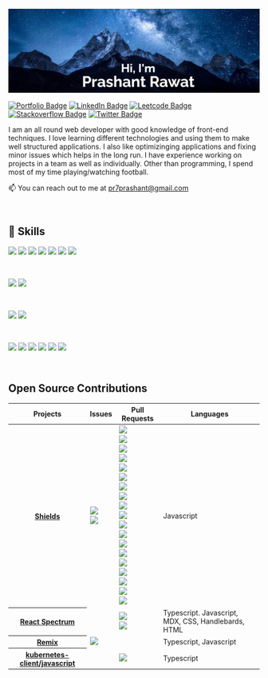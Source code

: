[![Prashant's GitHub Banner](./assets/banner.jpg)](https://prashantrawat.com/)

[![Portfolio Badge](https://img.shields.io/badge/Portfolio-Prashant-green?style=flat&logo=react&logoColor=white&color=0D76A8)](https://www.prashantrawat.com/)
[![LinkedIn Badge](https://img.shields.io/badge/LinkedIn-Profile-informational?style=flat&logo=linkedin&logoColor=white&color=0D76A8)](https://www.linkedin.com/in/pr7prashant/)
[![Leetcode Badge](https://img.shields.io/badge/dynamic/json?style=flat&labelColor=black&color=%23ffa116&label=Solved&query=solvedOverTotal&url=https%3A%2F%2Fleetcode-badge.vercel.app%2Fapi%2Fusers%2Fpr7prashant&logo=leetcode&logoColor=yellow)](https://leetcode.com/pr7prashant/)
[![Stackoverflow Badge](https://img.shields.io/stackexchange/stackoverflow/r/8044582?label=Stackoverflow&logo=Stackoverflow&logoColor=white)](https://stackoverflow.com/users/8044582/pr7)
[![Twitter Badge](https://img.shields.io/badge/Twitter-Profile-informational?style=flat&logo=twitter&logoColor=white&color=1CA2F1)](https://twitter.com/pr7_prashant)


I am an all round web developer with good knowledge of front-end techniques. I love learning different technologies and using them to make well structured applications. I also like optimizinging applications and fixing minor issues which helps in the long run. I have experience working on projects in a team as well as individually. Other than programming, I spend most of my time playing/watching football.

📫 You can reach out to me at pr7prashant@gmail.com

<br>

## 💼 Skills

![](https://img.shields.io/badge/Code-React-informational?style=flat&logo=react&logoColor=white&color=0D76A8)
![](https://img.shields.io/badge/Code-Redux-informational?style=flat&logo=Redux&logoColor=white&color=0D76A8)
![](https://img.shields.io/badge/Code-JavaScript-informational?style=flat&logo=JavaScript&logoColor=white&color=0D76A8)
![](https://img.shields.io/badge/Code-TypeScript-informational?style=flat&logo=TypeScript&logoColor=white&color=0D76A8)
![](https://img.shields.io/badge/Code-Node-informational?style=flat&logo=node.js&logoColor=white&color=0D76A8)
![](https://img.shields.io/badge/Code-HTML-informational?style=flat&logo=html5&logoColor=white&color=0D76A8)
![](https://img.shields.io/badge/Code-C++-informational?style=flat&logo=cplusplus&logoColor=white&color=0D76A8)

<br>

![](https://img.shields.io/badge/Style-CSS-informational?style=flat&logo=css3&logoColor=white&color=0D76A8)
![](https://img.shields.io/badge/Style-Sass-informational?style=flat&logo=Sass&logoColor=white&color=0D76A8)

<br>

![](https://img.shields.io/badge/Test-Jest-informational?style=flat&logo=jest&logoColor=white&color=0D76A8)
![](https://img.shields.io/badge/Test-Cypress-informational?style=flat&logo=cypress&logoColor=white&color=0D76A8)

<br>

![](https://img.shields.io/badge/Tools-Git-informational?style=flat&logo=git&logoColor=white&color=0D76A8)
![](https://img.shields.io/badge/Tools-Docker-informational?style=flat&logo=docker&logoColor=white&color=0D76A8)
![](https://img.shields.io/badge/Tools-Postman-informational?style=flat&logo=Postman&logoColor=white&color=0D76A8)
![](https://img.shields.io/badge/Tools-Jira-informational?style=flat&logo=Jira-Software&logoColor=white&color=0D76A8)
![](https://img.shields.io/badge/Tools-Vim-informational?style=flat&logo=vim&logoColor=white&color=0D76A8)
![](https://img.shields.io/badge/Tools-VS%20Code-informational?style=flat&logo=visualstudiocode&logoColor=white&color=0D76A8)

<br>

## Open Source Contributions
<table width="100%">
    <thead>
        <th span="col">Projects</th>
        <th span="col">Issues</th>
        <th span="col">Pull Requests</th>
	<th span="col">Languages</th>
    </thead>
    <tbody>
        <tr>
            <th span="row"><a href="https://github.com/badges/shields">Shields</a></th>
            <td>
                <a href="https://github.com/badges/shields/issues/9559">
                    <img src="https://img.shields.io/github/issues/detail/state/badges/shields/9559" />
                </a>
                <br />
                <a href="https://github.com/badges/shields/issues/9501">
                    <img src="https://img.shields.io/github/issues/detail/state/badges/shields/9501" />
                </a>
            </td>
            <td>
		<a href="https://github.com/badges/shields/pull/9580">
                    <img src="https://img.shields.io/github/pulls/detail/state/badges/shields/9580" />
                </a>
		<br />
                <a href="https://github.com/badges/shields/pull/9549">
                    <img src="https://img.shields.io/github/pulls/detail/state/badges/shields/9549" />
                </a>
		<br />
		<a href="https://github.com/badges/shields/pull/9502">
                    <img src="https://img.shields.io/github/pulls/detail/state/badges/shields/9502" />
                </a>
		<br />
		<a href="https://github.com/badges/shields/pull/9495">
                    <img src="https://img.shields.io/github/pulls/detail/state/badges/shields/9495" />
                </a>
		<br />
		<a href="https://github.com/badges/shields/pull/9411">
                    <img src="https://img.shields.io/github/pulls/detail/state/badges/shields/9411" />
                </a>
		<br />
		<a href="https://github.com/badges/shields/pull/9197">
                    <img src="https://img.shields.io/github/pulls/detail/state/badges/shields/9197" />
                </a>
		<br />
		<a href="https://github.com/badges/shields/pull/9188">
                    <img src="https://img.shields.io/github/pulls/detail/state/badges/shields/9188" />
                </a>
		<br />
		<a href="https://github.com/badges/shields/pull/9118">
                    <img src="https://img.shields.io/github/pulls/detail/state/badges/shields/9118" />
                </a>
		<br />
		<a href="https://github.com/badges/shields/pull/8787">
                    <img src="https://img.shields.io/github/pulls/detail/state/badges/shields/8787" />
                </a>
		<br />
		<a href="https://github.com/badges/shields/pull/8766">
                    <img src="https://img.shields.io/github/pulls/detail/state/badges/shields/8766" />
                </a>
		<br />
		<a href="https://github.com/badges/shields/pull/8396">
                    <img src="https://img.shields.io/github/pulls/detail/state/badges/shields/8396" />
                </a>
		<br />
		<a href="https://github.com/badges/shields/pull/8380">
                    <img src="https://img.shields.io/github/pulls/detail/state/badges/shields/8380" />
                </a>
		<br />
		<a href="https://github.com/badges/shields/pull/8373">
                    <img src="https://img.shields.io/github/pulls/detail/state/badges/shields/8373" />
                </a>
		<br />
		<a href="https://github.com/badges/shields/pull/8160">
                    <img src="https://img.shields.io/github/pulls/detail/state/badges/shields/8160" />
                </a>
		<br />
		<a href="https://github.com/badges/shields/pull/8079">
                    <img src="https://img.shields.io/github/pulls/detail/state/badges/shields/8079" />
                </a>
		<br />
		<a href="https://github.com/badges/shields/pull/8027">
                    <img src="https://img.shields.io/github/pulls/detail/state/badges/shields/8027" />
                </a>
		<br />
		<a href="https://github.com/badges/shields/pull/8003">
                    <img src="https://img.shields.io/github/pulls/detail/state/badges/shields/8003" />
                </a>
		<br />
		<a href="https://github.com/badges/shields/pull/8000">
                    <img src="https://img.shields.io/github/pulls/detail/state/badges/shields/8000" />
                </a>
		<br />
		<a href="https://github.com/badges/shields/pull/7999">
                    <img src="https://img.shields.io/github/pulls/detail/state/badges/shields/7999" />
                </a>
            </td>
	    <td>Javascript</td>
        </tr>
	<tr>
            <th span="row"><a href="https://github.com/badges/shields">React Spectrum</a></th>
            <td></td>
            <td>
		<a href="https://github.com/adobe/react-spectrum/pull/5012">
                    <img src="https://img.shields.io/github/pulls/detail/state/adobe/react-spectrum/5012" />
                </a>
		<br />
                <a href="https://github.com/adobe/react-spectrum/pull/4943">
                    <img src="https://img.shields.io/github/pulls/detail/state/adobe/react-spectrum/4943" />
                </a>
            </td>
	    <td>Typescript. Javascript, MDX, CSS, Handlebards, HTML</td>
        </tr>
	<tr>
            <th span="row"><a href="https://github.com/remix-run/remix">Remix</a></th>
            <td>
		<a href="https://github.com/remix-run/remix/issues/1010">
                    <img src="https://img.shields.io/github/issues/detail/state/remix-run/remix/1010" />
                </a>
	    </td>
            <td></td>
	    <td>Typescript, Javascript</td>
        </tr>
	<tr>
            <th span="row"><a href="https://github.com/kubernetes-client/javascript">kubernetes-client/javascript</a></th>
            <td></td>
	    <td>
		<a href="https://github.com/kubernetes-client/javascript/pull/750">
                    <img src="https://img.shields.io/github/pulls/detail/state/kubernetes-client/javascript/750" />
                </a>
	    </td>
	    <td>Typescript</td>
        </tr>
    </tbody>
</table>


<!---
pr7prashant/pr7prashant is a ✨ special ✨ repository because its `README.md` (this file) appears on your GitHub profile.
You can click the Preview link to take a look at your changes.
--->
